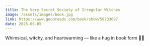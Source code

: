 ```yaml
---
title: The Very Secret Society of Irregular Witches
image: /assets/images/book.jpg
link: https://www.goodreads.com/book/show/58733687
date: 2025-06-05
---
```


Whimsical, witchy, and heartwarming — like a hug in book form 📖✨

